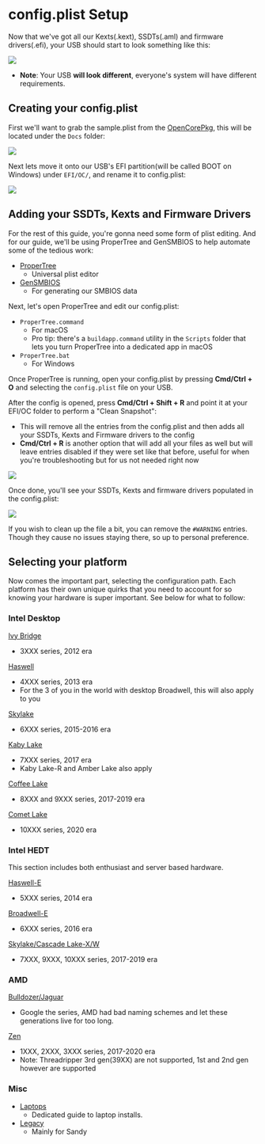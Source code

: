 # config.plist Setup

Now that we've got all our Kexts(.kext), SSDTs(.aml) and firmware drivers(.efi), your USB should start to look something like this:

![](/images/config/config-universal/almost-done.png)

* **Note**: Your USB **will look different**, everyone's system will have different requirements.

## Creating your config.plist

First we'll want to grab the sample.plist from the [OpenCorePkg](https://github.com/acidanthera/OpenCorePkg/releases), this will be located under the `Docs` folder:

![](/images/config/config-universal/sample-location.png)

Next lets move it onto our USB's EFI partition(will be called BOOT on Windows) under `EFI/OC/`, and rename it to config.plist:

![](/images/config/config-universal/renamed.png)

## Adding your SSDTs, Kexts and Firmware Drivers

For the rest of this guide, you're gonna need some form of plist editing. And for our guide, we'll be using ProperTree and GenSMBIOS to help automate some of the tedious work:

* [ProperTree](https://github.com/corpnewt/ProperTree)
  * Universal plist editor
* [GenSMBIOS](https://github.com/corpnewt/GenSMBIOS)
  * For generating our SMBIOS data

Next, let's open ProperTree and edit our config.plist:

* `ProperTree.command`
  * For macOS
  * Pro tip: there's a `buildapp.command` utility in the `Scripts` folder that lets you turn ProperTree into a dedicated app in macOS
* `ProperTree.bat`
  * For Windows
  
Once ProperTree is running, open your config.plist by pressing **Cmd/Ctrl + O** and selecting the `config.plist` file on your USB.

After the config is opened, press **Cmd/Ctrl + Shift + R** and point it at your EFI/OC folder to perform a "Clean Snapshot":

* This will remove all the entries from the config.plist and then adds all your SSDTs, Kexts and Firmware drivers to the config
* **Cmd/Ctrl + R** is another option that will add all your files as well but will leave entries disabled if they were set like that before, useful for when you're troubleshooting but for us not needed right now

![](/images/config/config-universal/before-snapshot.png)

Once done, you'll see your SSDTs, Kexts and firmware drivers populated in the config.plist:

![](/images/config/config-universal/after-snapshot.png)

If you wish to clean up the file a bit, you can remove the `#WARNING` entries. Though they cause no issues staying there, so up to personal preference.

## Selecting your platform

Now comes the important part, selecting the configuration path. Each platform has their own unique quirks that you need to account for so knowing your hardware is super important. See below for what to follow:

### Intel Desktop

[Ivy Bridge](/config.plist/ivy-bridge.md)

* 3XXX series, 2012 era

[Haswell](/config.plist/haswell.md)

* 4XXX series, 2013 era
* For the 3 of you in the world with desktop Broadwell, this will also apply to you

[Skylake](/config.plist/skylake.md)

* 6XXX series, 2015-2016 era

[Kaby Lake](/config.plist/kaby-lake.md)

* 7XXX series, 2017 era
* Kaby Lake-R and Amber Lake also apply

[Coffee Lake](/config.plist/coffee-lake.md)

* 8XXX and 9XXX series, 2017-2019 era

[Comet Lake](/config.plist/comet-lake.md)

* 10XXX series, 2020 era

### Intel HEDT

This section includes both enthusiast and server based hardware.

[Haswell-E](/config-HEDT/haswell-e.md)

* 5XXX series, 2014 era

[Broadwell-E](/config-HEDT/broadwell-e.md)

* 6XXX series, 2016 era

[Skylake/Cascade Lake-X/W](/config-HEDT/skylake-x.md)

* 7XXX, 9XXX, 10XXX series, 2017-2019 era

### AMD

[Bulldozer/Jaguar](/AMD/fx.md)

* Google the series, AMD had bad naming schemes and let these generations live for too long.

[Zen](/AMD/zen.md)

* 1XXX, 2XXX, 3XXX series, 2017-2020 era
* Note: Threadripper 3rd gen(39XX) are not supported, 1st and 2nd gen however are supported

### Misc

* [Laptops](https://dortania.github.io/vanilla-laptop-guide/)
  * Dedicated guide to laptop installs.
* [Legacy](https://github.com/dortania/OpenCore-Desktop-Guide/blob/master/config.plist/legacy.md)
  * Mainly for Sandy
